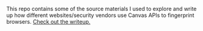 This repo contains some of the source materials I used to explore and write up how different websites/security vendors use Canvas APIs to fingerprint browsers. [Check out the writeup.](https://cohost.org/ejs/post/4175999-visualizing-canvas-f)
